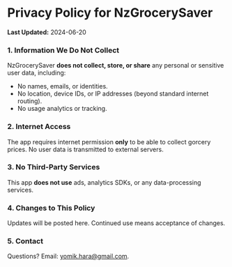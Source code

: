# Privacy Policy for NzGrocerySaver  
**Last Updated:** 2024-06-20  

### 1. Information We Do Not Collect  
NzGrocerySaver **does not collect, store, or share** any personal or sensitive user data, including:  
- No names, emails, or identities.  
- No location, device IDs, or IP addresses (beyond standard internet routing).  
- No usage analytics or tracking.  

### 2. Internet Access  
The app requires internet permission **only** to be able to collect gorcery prices. No user data is transmitted to external servers.  

### 3. No Third-Party Services  
This app **does not use** ads, analytics SDKs, or any data-processing services.  

### 4. Changes to This Policy  
Updates will be posted here. Continued use means acceptance of changes.  

### 5. Contact  
Questions? Email: [yomik.hara@gmail.com](mailto:yomik.hara@gmail.com).  
